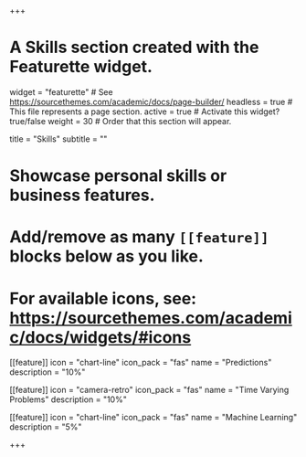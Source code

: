+++
# A Skills section created with the Featurette widget.
widget = "featurette"  # See https://sourcethemes.com/academic/docs/page-builder/
headless = true  # This file represents a page section.
active = true  # Activate this widget? true/false
weight = 30  # Order that this section will appear.

title = "Skills"
subtitle = ""

# Showcase personal skills or business features.
# 
# Add/remove as many `[[feature]]` blocks below as you like.
# 
# For available icons, see: https://sourcethemes.com/academic/docs/widgets/#icons

  
[[feature]]
  icon = "chart-line"
  icon_pack = "fas"
  name = "Predictions"
  description = "10%"  
  
[[feature]]
  icon = "camera-retro"
  icon_pack = "fas"
  name = "Time Varying Problems"
  description = "10%"

[[feature]]
  icon = "chart-line"
  icon_pack = "fas"
  name = "Machine Learning"
  description = "5%"  

+++
